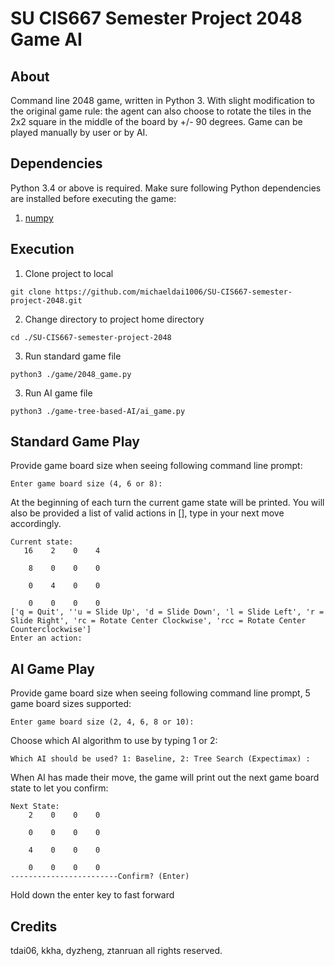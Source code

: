 # SU CIS667 Semester Project 2048 Game AI
## About
Command line 2048 game, written in Python 3. With slight modification to the original game rule: the agent can also choose to rotate the tiles in the 2x2 square in the middle of the board by +/- 90 degrees. Game can be played manually by user or by AI.

## Dependencies
Python 3.4 or above is required. Make sure following Python dependencies are installed before executing the game:
1. [numpy](https://numpy.org/)

## Execution
1. Clone project to local
```
git clone https://github.com/michaeldai1006/SU-CIS667-semester-project-2048.git
```
2. Change directory to project home directory
```
cd ./SU-CIS667-semester-project-2048
```
3. Run standard game file
```
python3 ./game/2048_game.py
```

3. Run AI game file
```
python3 ./game-tree-based-AI/ai_game.py
```

## Standard Game Play
Provide game board size when seeing following command line prompt:
```
Enter game board size (4, 6 or 8): 
```
At the beginning of each turn the current game state will be printed. You will also be provided a list of valid actions in [], type in your next move accordingly.
```
Current state:
   16    2    0    4

    8    0    0    0

    0    4    0    0

    0    0    0    0
['q = Quit', ''u = Slide Up', 'd = Slide Down', 'l = Slide Left', 'r = Slide Right', 'rc = Rotate Center Clockwise', 'rcc = Rotate Center Counterclockwise']
Enter an action: 
```

## AI Game Play
Provide game board size when seeing following command line prompt, 5 game board sizes supported:
```
Enter game board size (2, 4, 6, 8 or 10): 
```
Choose which AI algorithm to use by typing 1 or 2:
```
Which AI should be used? 1: Baseline, 2: Tree Search (Expectimax) :
```
When AI has made their move, the game will print out the next game board state to let you confirm:
```
Next State: 
    2    0    0    0

    0    0    0    0

    4    0    0    0

    0    0    0    0
------------------------Confirm? (Enter)
```
Hold down the enter key to fast forward
## Credits
tdai06, kkha, dyzheng, ztanruan all rights reserved.
